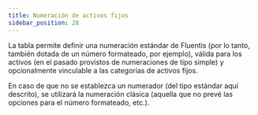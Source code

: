 ```yaml
---
title: Numeración de activos fijos
sidebar_position: 28
---
```


La tabla permite definir una numeración estándar de Fluentis (por lo tanto, también dotada de un número formateado, por ejemplo), válida para los activos (en el pasado provistos de numeraciones de tipo simple) y opcionalmente vinculable a las categorías de activos fijos.

En caso de que no se establezca un numerador (del tipo estándar aquí descrito), se utilizará la numeración clásica (aquella que no prevé las opciones para el número formateado, etc.).